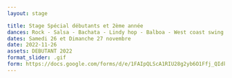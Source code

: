 ```yaml
---
layout: stage

title: Stage Spécial débutants et 2ème année
dances: Rock - Salsa - Bachata - Lindy hop - Balboa - West coast swing - Tango Argentin
dates: Samedi 26 et Dimanche 27 novembre
date: 2022-11-26
assets: DEBUTANT 2022
format_slider: .gif
form: https://docs.google.com/forms/d/e/1FAIpQLScA1RIU28g2yb6O1Ffj_QIdkrmicGbBmqCgidRZ4wPP_G1JiA/viewform?usp=sf_link
---
```

